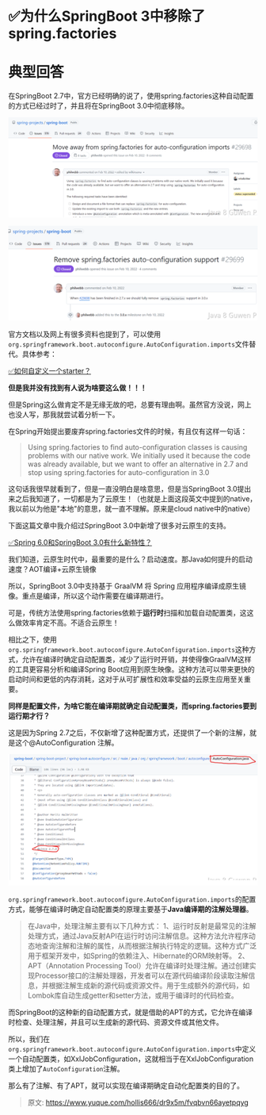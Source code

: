 # ✅为什么SpringBoot 3中移除了spring.factories


# 典型回答

在SpringBoot 2.7中，官方已经明确的说了，使用spring.factories这种自动配置的方式已经过时了，并且将在SpringBoot 3.0中彻底移除。

![image.png](./img/JNk_WgKdWBQ4aHRY/1708752644884-43731084-6c6b-4bdc-8090-4182c4e239cc-150236.png)

![image.png](./img/JNk_WgKdWBQ4aHRY/1708752609452-32240507-454f-459d-8f8d-6f441ed78858-247381.png)


官方文档以及网上有很多资料也提到了，可以使用`org.springframework.boot.autoconfigure.AutoConfiguration.imports`文件替代。具体参考：

[✅如何自定义一个starter？](https://www.yuque.com/hollis666/dr9x5m/sn0vo662fz3r7aux?view=doc_embed)

**但是我并没有找到有人说为啥要这么做！！！**

但是Spring这么做肯定不是无缘无故的吧，总要有理由啊。虽然官方没说，网上也没人写，那我就尝试着分析一下。

在Spring开始提出要废弃spring.factories文件的时候，有且仅有这样一句话：

> Using spring.factories to find auto-configuration classes is causing problems with our native work. We initially used it because the code was already available, but we want to offer an alternative in 2.7 and stop using spring.factories for auto-configuration in 3.0


这句话我很早就看到了，但是一直没明白是啥意思，但是当SpringBoot 3.0提出来之后我知道了，一切都是为了云原生！（也就是上面这段英文中提到的native，我以前以为他是"本地"的意思，就一直不理解。原来是cloud native中的native）

下面这篇文章中我介绍过SpringBoot 3.0中新增了很多对云原生的支持。

[✅Spring 6.0和SpringBoot 3.0有什么新特性？](https://www.yuque.com/hollis666/dr9x5m/gvwpq6q0h4ixd9g1?view=doc_embed)

我们知道，云原生时代中，最重要的是什么？启动速度。那Java如何提升的启动速度？AOT编译+云原生镜像

所以，SpringBoot 3.0中支持基于 GraalVM 将 Spring 应用程序编译成原生镜像。重点是编译，所以这个动作需要在编译期进行。

可是，传统方法使用spring.factories依赖于**运行时**扫描和加载自动配置类，这这么做效率肯定不高。不适合云原生！

相比之下，使用`org.springframework.boot.autoconfigure.AutoConfiguration.imports`这种方式，允许在编译时确定自动配置类，减少了运行时开销，并使得像GraalVM这样的工具更容易分析和编译Spring Boot应用到原生映像。这种方法可以带来更快的启动时间和更低的内存消耗，这对于从可扩展性和效率受益的云原生应用至关重要。

**同样是配置文件，为啥它能在编译期就确定自动配置类，而spring.factories要到运行期才行？**

这是因为Spring 2.7之后，不仅新增了这种配置方式，还提供了一个新的注解，就是这个@AutoConfiguration 注解。

![image.png](./img/JNk_WgKdWBQ4aHRY/1708754895534-1c7558a5-c914-4d5f-8fdd-a6aa34a4f42b-057202.png)


`org.springframework.boot.autoconfigure.AutoConfiguration.imports`的配置方式，能够在编译时确定自动配置类的原理主要基于**Java编译期的注解处理器**。

> 在Java中，处理注解主要有以下几种方式：
> 1、运行时反射是最常见的注解处理方式，通过Java反射API在运行时访问注解信息。这种方法允许程序动态地查询注解和注解的属性，从而根据注解执行特定的逻辑。这种方式广泛用于框架开发中，如Spring的依赖注入、Hibernate的ORM映射等。
> 2、APT（Annotation Processing Tool）允许在编译时处理注解。通过创建实现Processor接口的注解处理器，开发者可以在源代码编译阶段读取注解信息，并根据注解生成新的源代码或资源文件。用于生成额外的源代码，如Lombok库自动生成getter和setter方法，或用于编译时的代码检查。


而SpringBoot的这种新的自动配置方式，就是借助的APT的方式，它允许在编译时检查、处理注解，并且可以生成新的源代码、资源文件或其他文件。

所以，我们在`org.springframework.boot.autoconfigure.AutoConfiguration.imports`中定义一个自动配置类，如XxlJobConfiguration，这就相当于在XxlJobConfiguration类上增加了`AutoConfiguration`注解。

那么有了注解、有了APT，就可以实现在编译期确定自动化配置类的目的了。






> 原文: <https://www.yuque.com/hollis666/dr9x5m/fvqbvn66ayetpqyg>